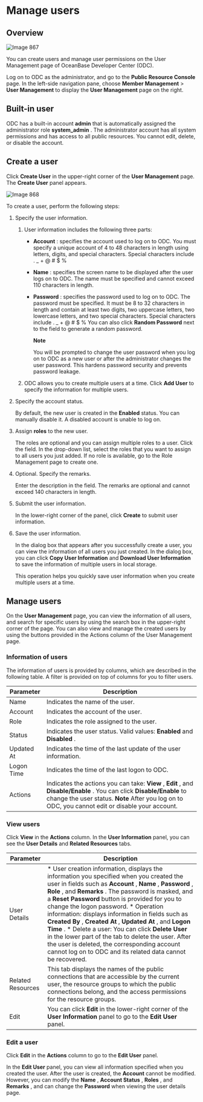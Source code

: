 Manage users 
=================================



Overview 
-----------------------------

![Image 867](https://help-static-aliyun-doc.aliyuncs.com/assets/img/en-US/8818379361/p308934.png)

You can create users and manage user permissions on the User Management page of OceanBase Developer Center (ODC). 

Log on to ODC as the administrator, and go to the **Public Resource Console** page. In the left-side navigation pane, choose **Member Management** \> **User Management** to display the **User Management** page on the right.

Built-in user 
----------------------------------

ODC has a built-in account **admin** that is automatically assigned the administrator role **system_admin** . The administrator account has all system permissions and has access to all public resources. You cannot edit, delete, or disable the account.

Create a user 
----------------------------------

Click **Create User** in the upper-right corner of the **User Management** page. The **Create User** panel appears. 

![Image 868](https://help-static-aliyun-doc.aliyuncs.com/assets/img/en-US/8818379361/p308936.png)

To create a user, perform the following steps:

1. Specify the user information. 

   1. User information includes the following three parts:

      * **Account** : specifies the account used to log on to ODC. You must specify a unique account of 4 to 48 characters in length using letters, digits, and special characters. Special characters include . _ + @ # $ %

        
      
      * **Name** : specifies the screen name to be displayed after the user logs on to ODC. The name must be specified and cannot exceed 110 characters in length.

        
      
      * **Password** : specifies the password used to log on to ODC. The password must be specified. It must be 8 to 32 characters in length and contain at least two digits, two uppercase letters, two lowercase letters, and two special characters. Special characters include . _ + @ # $ % You can also click **Random Password** next to the field to generate a random password. 

        **Note**

        

        You will be prompted to change the user password when you log on to ODC as a new user or after the administrator changes the user password. This hardens password security and prevents password leakage.
        
      

      
   
   2. ODC allows you to create multiple users at a time. Click **Add User** to specify the information for multiple users.

      
   

   

2. Specify the account status. 

   By default, the new user is created in the **Enabled** status. You can manually disable it. A disabled account is unable to log on.
   

3. Assign **roles** to the new user. 

   The roles are optional and you can assign multiple roles to a user. Click the field. In the drop-down list, select the roles that you want to assign to all users you just added. If no role is available, go to the Role Management page to create one.
   

4. Optional. Specify the remarks. 

   Enter the description in the field. The remarks are optional and cannot exceed 140 characters in length.
   

5. Submit the user information. 

   In the lower-right corner of the panel, click **Create** to submit user information.
   

6. Save the user information. 

   In the dialog box that appears after you successfully create a user, you can view the information of all users you just created. In the dialog box, you can click **Copy User Information** and **Download User Information** to save the information of multiple users in local storage. 

   This operation helps you quickly save user information when you create multiple users at a time.
   




Manage users 
---------------------------------

On the **User Management** page, you can view the information of all users, and search for specific users by using the search box in the upper-right corner of the page. You can also view and manage the created users by using the buttons provided in the Actions column of the User Management page. 

### Information of users 

The information of users is provided by columns, which are described in the following table. A filter is provided on top of columns for you to filter users. 


| Parameter  |                                                                                                                        Description                                                                                                                         |
|------------|------------------------------------------------------------------------------------------------------------------------------------------------------------------------------------------------------------------------------------------------------------|
| Name       | Indicates the name of the user.                                                                                                                                                                                                                            |
| Account    | Indicates the account of the user.                                                                                                                                                                                                                         |
| Role       | Indicates the role assigned to the user.                                                                                                                                                                                                                   |
| Status     | Indicates the user status. Valid values: **Enabled** and **Disabled** .                                                                                                                                                                                    |
| Updated At | Indicates the time of the last update of the user information.                                                                                                                                                                                             |
| Logon Time | Indicates the time of the last logon to ODC.                                                                                                                                                                                                               |
| Actions    | Indicates the actions you can take: **View** , **Edit** , and **Disable/Enable** . You can click **Disable/Enable** to change the user status. **Note**  After you log on to ODC, you cannot edit or disable your account. |



### View users 

Click **View** in the **Actions** column. In the **User Information** panel, you can see the **User Details** and **Related Resources** tabs.


|     Parameter     |                                                                                                                                                                                                                                                                                                                                                                                                                                                                                                              Description                                                                                                                                                                                                                                                                                                                                                                                                                                                                                                              |
|-------------------|---------------------------------------------------------------------------------------------------------------------------------------------------------------------------------------------------------------------------------------------------------------------------------------------------------------------------------------------------------------------------------------------------------------------------------------------------------------------------------------------------------------------------------------------------------------------------------------------------------------------------------------------------------------------------------------------------------------------------------------------------------------------------------------------------------------------------------------------------------------------------------------------------------------------------------------------------------------------------------------------------------------------------------------|
| User Details      | * User creation information, displays the information you specified when you created the user in fields such as **Account** , **Name** , **Password** , **Role** , and **Remarks** . The password is masked, and a **Reset Password** button is provided for you to change the logon password.    * Operation information: displays information in fields such as **Created By** , **Created At** , **Updated At** , and **Logon Time** .   * Delete a user: You can click **Delete User** in the lower part of the tab to delete the user. After the user is deleted, the corresponding account cannot log on to ODC and its related data cannot be recovered.    |
| Related Resources | This tab displays the names of the public connections that are accessible by the current user, the resource groups to which the public connections belong, and the access permissions for the resource groups.                                                                                                                                                                                                                                                                                                                                                                                                                                                                                                                                                                                                                                                                                                                                                                                                                        |
| Edit              | You can click **Edit** in the lower-right corner of the **User Information** panel to go to the **Edit User** panel.                                                                                                                                                                                                                                                                                                                                                                                                                                                                                                                                                                                                                                                                                                                                                                                                                                                                                                                  |



### Edit a user 

Click **Edit** in the **Actions** column to go to the **Edit User** panel. 

In the **Edit User** panel, you can view all information specified when you created the user. After the user is created, the **Account** cannot be modified. However, you can modify the **Name** , **Account Status** , **Roles** , and **Remarks** , and can change the **Password** when viewing the user details page.
